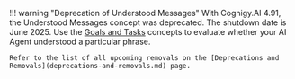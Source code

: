 !!! warning "Deprecation of Understood Messages"
    With Cognigy.AI 4.91, the Understood Messages concept was deprecated. The shutdown date is June 2025. Use the [Goals and Tasks](https://docs.cognigy.com/ai/analyze/goals-and-tasks/overview/) concepts to evaluate whether your AI Agent understood a particular phrase.

    Refer to the list of all upcoming removals on the [Deprecations and Removals](deprecations-and-removals.md) page.